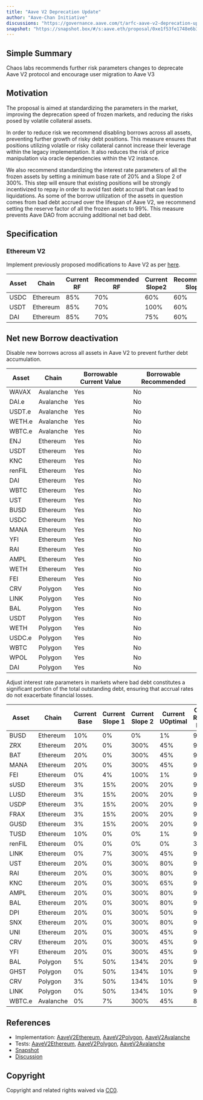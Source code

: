 ```yaml
---
title: "Aave V2 Deprecation Update"
author: "Aave-Chan Initiative"
discussions: "https://governance.aave.com/t/arfc-aave-v2-deprecation-update-disable-new-borrows-ir-curve-and-reserve-factor-adjustments/20918"
snapshot: "https://snapshot.box/#/s:aave.eth/proposal/0xe1f53fe1748e6b31068eca832a07e5be5765ca3bf4ec1c900a13d78f29ed1d51"
---
```


## Simple Summary

Chaos labs recommends further risk parameters changes to deprecate Aave V2 protocol and encourage user migration to Aave V3

## Motivation

The proposal is aimed at standardizing the parameters in the market, improving the deprecation speed of frozen markets, and reducing the risks posed by volatile collateral assets.

In order to reduce risk we recommend disabling borrows across all assets, preventing further growth of risky debt positions. This measure ensures that positions utilizing volatile or risky collateral cannot increase their leverage within the legacy implementation. It also reduces the risk of price manipulation via oracle dependencies within the V2 instance.

We also recommend standardizing the interest rate parameters of all the frozen assets by setting a minimum base rate of 20% and a Slope 2 of 300%. This step will ensure that existing positions will be strongly incentivized to repay in order to avoid fast debt accrual that can lead to liquidations. As some of the borrow utilization of the assets in question comes from bad debt accrued over the lifespan of Aave V2, we recommend setting the reserve factor of all the frozen assets to 99%. This measure prevents Aave DAO from accruing additional net bad debt.

## Specification

### Ethereum V2

Implement previously proposed modifications to Aave V2 as per [here](https://governance.aave.com/t/arfc-reduction-of-reserve-factor-and-slope2-for-stablecoin-markets-on-aave-v2/20041).

| **Asset** | Chain    | **Current RF** | **Recommended RF** | **Current Slope2** | **Recommended Slope2** |
| --------- | -------- | -------------- | ------------------ | ------------------ | ---------------------- |
| USDC      | Ethereum | 85%            | 70%                | 60%                | 60%                    |
| USDT      | Ethereum | 85%            | 70%                | 100%               | 60%                    |
| DAI       | Ethereum | 85%            | 70%                | 75%                | 60%                    |

## Net new Borrow deactivation

Disable new borrows across all assets in Aave V2 to prevent further debt accumulation.

| Asset  | Chain     | Borrowable Current Value | Borrowable Recommended |
| ------ | --------- | ------------------------ | ---------------------- |
| WAVAX  | Avalanche | Yes                      | No                     |
| DAI.e  | Avalanche | Yes                      | No                     |
| USDT.e | Avalanche | Yes                      | No                     |
| WETH.e | Avalanche | Yes                      | No                     |
| WBTC.e | Avalanche | Yes                      | No                     |
| ENJ    | Ethereum  | Yes                      | No                     |
| USDT   | Ethereum  | Yes                      | No                     |
| KNC    | Ethereum  | Yes                      | No                     |
| renFIL | Ethereum  | Yes                      | No                     |
| DAI    | Ethereum  | Yes                      | No                     |
| WBTC   | Ethereum  | Yes                      | No                     |
| UST    | Ethereum  | Yes                      | No                     |
| BUSD   | Ethereum  | Yes                      | No                     |
| USDC   | Ethereum  | Yes                      | No                     |
| MANA   | Ethereum  | Yes                      | No                     |
| YFI    | Ethereum  | Yes                      | No                     |
| RAI    | Ethereum  | Yes                      | No                     |
| AMPL   | Ethereum  | Yes                      | No                     |
| WETH   | Ethereum  | Yes                      | No                     |
| FEI    | Ethereum  | Yes                      | No                     |
| CRV    | Polygon   | Yes                      | No                     |
| LINK   | Polygon   | Yes                      | No                     |
| BAL    | Polygon   | Yes                      | No                     |
| USDT   | Polygon   | Yes                      | No                     |
| WETH   | Polygon   | Yes                      | No                     |
| USDC.e | Polygon   | Yes                      | No                     |
| WBTC   | Polygon   | Yes                      | No                     |
| WPOL   | Polygon   | Yes                      | No                     |
| DAI    | Polygon   | Yes                      | No                     |

Adjust interest rate parameters in markets where bad debt constitutes a significant portion of the total outstanding debt, ensuring that accrual rates do not exacerbate financial losses.

| Asset  | Chain     | Current Base | Current Slope 1 | Current Slope 2 | Current UOptimal | Current Reserve Factor | Recommended Base | Recommended Slope 1 | Recommended Slope 2 | Recommended UOptimal | Recommended Reserve Factor |
| ------ | --------- | ------------ | --------------- | --------------- | ---------------- | ---------------------- | ---------------- | ------------------- | ------------------- | -------------------- | -------------------------- |
| BUSD   | Ethereum  | 10%          | 0%              | 0%              | 1%               | 99.99%                 | 1%               | 0%                  | 0%                  | 1%                   | -                          |
| ZRX    | Ethereum  | 20%          | 0%              | 300%            | 45%              | 99.99%                 | 1%               | 0%                  | 0%                  | 1%                   | -                          |
| BAT    | Ethereum  | 20%          | 0%              | 300%            | 45%              | 99.99%                 | 1%               | 0%                  | 0%                  | 1%                   | -                          |
| MANA   | Ethereum  | 20%          | 0%              | 300%            | 45%              | 99.99%                 | 1%               | 0%                  | 0%                  | 1%                   | -                          |
| FEI    | Ethereum  | 0%           | 4%              | 100%            | 1%               | 99.99%                 | 20%              | 0%                  | 300%                | 45%                  | -                          |
| sUSD   | Ethereum  | 3%           | 15%             | 200%            | 20%              | 99.99%                 | 20%              | 0%                  | 300%                | 45%                  | -                          |
| LUSD   | Ethereum  | 3%           | 15%             | 200%            | 20%              | 99.99%                 | 20%              | 0%                  | 300%                | 45%                  | -                          |
| USDP   | Ethereum  | 3%           | 15%             | 200%            | 20%              | 99.99%                 | 20%              | 0%                  | 300%                | 45%                  | -                          |
| FRAX   | Ethereum  | 3%           | 15%             | 200%            | 20%              | 99.99%                 | 20%              | 0%                  | 300%                | 45%                  | -                          |
| GUSD   | Ethereum  | 3%           | 15%             | 200%            | 20%              | 99.99%                 | 20%              | 0%                  | 300%                | 45%                  | -                          |
| TUSD   | Ethereum  | 10%          | 0%              | 0%              | 1%               | 99.99%                 | 1%               | -                   | -                   | -                    | -                          |
| renFIL | Ethereum  | 0%           | 0%              | 0%              | 0%               | 35.00%                 | 20%              | -                   | 300%                | 45%                  | 99.99%                     |
| LINK   | Ethereum  | 0%           | 7%              | 300%            | 45%              | 90.00%                 | 20%              | 0%                  | -                   | -                    | 99.99%                     |
| UST    | Ethereum  | 20%          | 0%              | 300%            | 80%              | 99.99%                 | -                | 0%                  | -                   | 45%                  | -                          |
| RAI    | Ethereum  | 20%          | 0%              | 300%            | 80%              | 99.99%                 | -                | -                   | -                   | 45%                  | -                          |
| KNC    | Ethereum  | 20%          | 0%              | 300%            | 65%              | 99.99%                 | -                | -                   | -                   | 45%                  | -                          |
| AMPL   | Ethereum  | 20%          | 0%              | 300%            | 80%              | 99.99%                 | -                | -                   | -                   | 45%                  | -                          |
| BAL    | Ethereum  | 20%          | 0%              | 300%            | 80%              | 99.99%                 | -                | -                   | -                   | 45%                  | -                          |
| DPI    | Ethereum  | 20%          | 0%              | 300%            | 50%              | 99.99%                 | -                | -                   | -                   | 45%                  | -                          |
| SNX    | Ethereum  | 20%          | 0%              | 300%            | 80%              | 99.99%                 | -                | -                   | -                   | 45%                  | -                          |
| UNI    | Ethereum  | 20%          | 0%              | 300%            | 45%              | 99.99%                 | -                | 0%                  | -                   | -                    | -                          |
| CRV    | Ethereum  | 20%          | 0%              | 300%            | 45%              | 99.99%                 | -                | 0%                  | -                   | -                    | -                          |
| YFI    | Ethereum  | 20%          | 0%              | 300%            | 45%              | 99.99%                 | -                | 0%                  | -                   | -                    | -                          |
| BAL    | Polygon   | 5%           | 50%             | 134%            | 20%              | 99.99%                 | 20%              | 0%                  | 300%                | 45%                  | -                          |
| GHST   | Polygon   | 0%           | 50%             | 134%            | 10%              | 99.99%                 | 20%              | 0%                  | 300%                | 45%                  | -                          |
| CRV    | Polygon   | 3%           | 50%             | 134%            | 10%              | 99.99%                 | 20%              | 0%                  | 300%                | 45%                  | -                          |
| LINK   | Polygon   | 0%           | 50%             | 134%            | 10%              | 99.99%                 | 20%              | 0%                  | 300%                | 45%                  | -                          |
| WBTC.e | Avalanche | 0%           | 7%              | 300%            | 45%              | 85.00%                 | 20%              | 0%                  | -                   | -                    | 99.99%                     |

## References

- Implementation: [AaveV2Ethereum](https://github.com/bgd-labs/aave-proposals-v3/blob/main/src/20250220_Multi_AaveV2DeprecationUpdate/AaveV2Ethereum_AaveV2DeprecationUpdate_20250220.sol), [AaveV2Polygon](https://github.com/bgd-labs/aave-proposals-v3/blob/main/src/20250220_Multi_AaveV2DeprecationUpdate/AaveV2Polygon_AaveV2DeprecationUpdate_20250220.sol), [AaveV2Avalanche](https://github.com/bgd-labs/aave-proposals-v3/blob/main/src/20250220_Multi_AaveV2DeprecationUpdate/AaveV2Avalanche_AaveV2DeprecationUpdate_20250220.sol)
- Tests: [AaveV2Ethereum](https://github.com/bgd-labs/aave-proposals-v3/blob/main/src/20250220_Multi_AaveV2DeprecationUpdate/AaveV2Ethereum_AaveV2DeprecationUpdate_20250220.t.sol), [AaveV2Polygon](https://github.com/bgd-labs/aave-proposals-v3/blob/main/src/20250220_Multi_AaveV2DeprecationUpdate/AaveV2Polygon_AaveV2DeprecationUpdate_20250220.t.sol), [AaveV2Avalanche](https://github.com/bgd-labs/aave-proposals-v3/blob/main/src/20250220_Multi_AaveV2DeprecationUpdate/AaveV2Avalanche_AaveV2DeprecationUpdate_20250220.t.sol)
- [Snapshot](https://snapshot.box/#/s:aave.eth/proposal/0xe1f53fe1748e6b31068eca832a07e5be5765ca3bf4ec1c900a13d78f29ed1d51)
- [Discussion](https://governance.aave.com/t/arfc-aave-v2-deprecation-update-disable-new-borrows-ir-curve-and-reserve-factor-adjustments/20918)

## Copyright

Copyright and related rights waived via [CC0](https://creativecommons.org/publicdomain/zero/1.0/).
